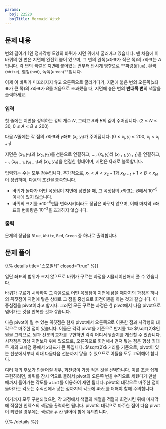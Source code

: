 ```yaml
---
params:
  boj: 22520
  bojTitle: Mermaid Witch
---
```


## 문제 내용

변의 길이가 1인 정사각형 모양의 바퀴가 지면 위에서 굴러가고 있습니다. 맨 처음에 이 바퀴의 한 변은 지면에 완전히 붙어 있으며, 그 변의 왼쪽($x$좌표가 작은 쪽)의 $x$좌표는 $A$입니다.
각 변의 색깔은 지면에 붙어있는 변부터 반시계 방향으로 **파랑(`Blue`), 흰색(`White`), 빨강(`Red`), 녹색(`Green`)**입니다.

이제 이 바퀴가 미끄러지지 않고 오른쪽으로 굴러가다가, 지면에 붙은 변의 오른쪽($x$좌표가 큰 쪽)의 $x$좌표가 $B$를 처음으로 초과했을 때, 지면에 붙은 변의 **반대쪽 변**의 색깔을 출력하세요.

### 입력

첫 줄에는 지면을 정의하는 점의 개수 $N$, 그리고 $A$와 $B$의 값이 주어집니다. ($2 \le N \le 30$, $0 \le A < B \le 200$)

다음 $N$줄에는 각 점의 $x$좌표와 $y$좌표 $(x_i, y_i)$가 주어집니다. ($0 \le x_i, y_i \le 200$, $x_i < x_{i+1}$)

지면은 $(x_1, y_1)$과 $(x_2, y_2)$를 선분으로 연결하고, ..., $(x_i, y_i)$와 $(x_{i+1}, y_{i+1})$을 연결하고, ..., $(x_{N-1}, y_{N-1})$과 $(x_N, y_N)$을 연결한 형태이며, 지면은 아래로 볼록합니다.

입력되는 수는 모두 정수입니다. 추가적으로, $x_1 < A < x_2 - 1$과 $x_{N-1} + 1 < B < x_N$이 성립하며, 다음의 조건을 충족합니다.

* 바퀴가 돌다가 어떤 꼭짓점이 지면에 닿았을 때, 그 꼭짓점의 $x$좌표는 $B$에서 $10^{-5}$ 이내에 있지 않습니다.
* 바퀴의 크기를 $\pm 10^{-6}$만큼 변화시키더라도 정답은 바뀌지 않으며, 이때 마지막 $x$좌표의 변화량은 $10^{-3}$을 초과하지 않습니다.

### 출력

문제의 정답을 `Blue`, `White`, `Red`, `Green` 중 하나로 출력합니다.

## 문제 풀이

{{% details title="스포일러" closed="true" %}}

일단 좌표의 범위가 크지 않으므로 바퀴가 구르는 과정을 시뮬레이션해서 풀 수 있습니다.

바퀴가 구르기 시작하여 그 다음으로 어떤 꼭짓점이 지면에 닿을 때까지의 과정은 하나의 꼭짓점이 지면에 닿은 상태로 그 점을 중심으로 회전이동을 하는 것과 같습니다. 이 중심점을 pivot이라고 합시다.
그러면 모든 구르는 과정은 한 pivot에서 다음 pivot으로 넘어가는 것을 반복한 것과 같습니다.

다음 pivot이 될 수 있는 꼭짓점은 현재 pivot에서 오른쪽으로 이웃한 점과 사각형의 대각으로 마주한 점이 있습니다. 이들은 각각 pivot을 기준으로 반지름 1과 $\sqrt{2}$인 원을 그리므로, 원과 선분의 교차를 구현하면 각각 어디서 멈출지를 계산할 수 있습니다.
시작점은 항상 지면보다 위에 있으므로, 오른쪽으로 회전해서 먼저 닿는 점은 항상 최대 두 개의 교차점 중에서 $x$좌표가 큰 쪽입니다. $\sqrt{2}$ 거리를 기준으로, pivot이 있는 선분에서부터 최대 다음다음 선분까지 닿을 수 있으므로 이들을 모두 고려해야 합니다.

여러 개의 후보가 만들어질 경우, 회전량이 가장 적은 것을 선택합니다. 이를 조금 쉽게 구현하려면, 바퀴를 잠시 역으로 돌려서 pivot의 오른쪽 변을 수직으로 세웠다가 만날 때까지 돌아가는 각도를 `atan2`를 이용하여 재면 됩니다.
pivot의 대각으로 마주한 점이 돌아가는 각도는 수직선에서 닿는 점까지의 각도에 45도를 더해야 함에 주의합니다.

여기까지 모두 구현되었으면, 각 과정에서 색깔의 배열을 적절히 회전시킨 뒤에 마지막에 적절한 인덱스의 색깔을 출력하면 됩니다. pivot의 대각으로 마주한 점이 다음 pivot이 되었을 경우에는 색깔을 두 칸 밀어야 함에 유의합니다.

{{% /details %}}
